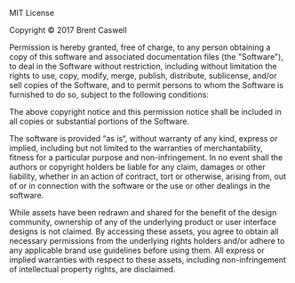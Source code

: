 MIT License

Copyright © 2017 Brent Caswell

Permission is hereby granted, free of charge, to any person obtaining a copy of this software and associated documentation files (the "Software"), to deal in the Software without restriction, including without limitation the rights to use, copy, modify, merge, publish, distribute, sublicense, and/or sell copies of the Software, and to permit persons to whom the Software is furnished to do so, subject to the following conditions:

The above copyright notice and this permission notice shall be included in all copies or substantial portions of the Software.

The software is provided “as is“, without warranty of any kind, express or implied, including but not limited to the warranties of merchantability, fitness for a particular purpose and non-infringement. In no event shall the authors or copyright holders be liable for any claim, damages or other liability, whether in an action of contract, tort or otherwise, arising from, out of or in connection with the software or the use or other dealings in the software.

While assets have been redrawn and shared for the benefit of the design community, ownership of any of the underlying product or user interface designs is not claimed. By accessing these assets, you agree to obtain all necessary permissions from the underlying rights holders and/or adhere to any applicable brand use guidelines before using them. All express or implied warranties with respect to these assets, including non-infringement of intellectual property rights, are disclaimed.
